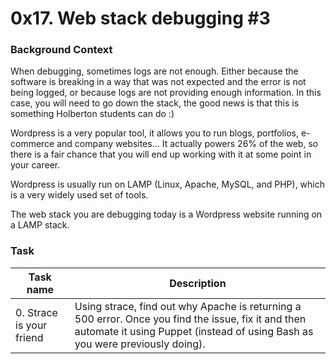 # 0x17. Web stack debugging #3

### Background Context

When debugging, sometimes logs are not enough. Either because the software is breaking in a way that was not expected and the error is not being logged, or because logs are not providing enough information. In this case, you will need to go down the stack, the good news is that this is something Holberton students can do :)

Wordpress is a very popular tool, it allows you to run blogs, portfolios, e-commerce and company websites… It actually powers 26% of the web, so there is a fair chance that you will end up working with it at some point in your career.

Wordpress is usually run on LAMP (Linux, Apache, MySQL, and PHP), which is a very widely used set of tools.

The web stack you are debugging today is a Wordpress website running on a LAMP stack.

### Task

| Task name | Description |
| --- | --- |
| 0. Strace is your friend | Using strace, find out why Apache is returning a 500 error. Once you find the issue, fix it and then automate it using Puppet (instead of using Bash as you were previously doing). |